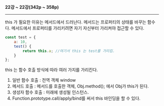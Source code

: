 __22강 ~ 22강(342p ~ 358p)__
***
this 가 필요한 이유는 메서드에서 드러난다. 메서드는 프로퍼티의 상태를 바꾸는 함수다. 메서드에서 프로퍼티를 가리키려면 자기 자신부터 가리켜야 접근할 수 있다.   
```javascript
const test = {
    a: 10,
    test() {
        return this.a; //여기서 this 는 test를 가리킴. 
    }
};
```
this 는 함수 호출 방식에 따라 여러 가지를 가리킨다.   
1. 일반 함수 호출 : 전역 객체 window   
2. 메서드 호출    : 메서드를 호출한 객체, Obj.method(); 에서 Obj가 this가 된다.   
3. 생성자 함수 호출 : 미래에 생성될 인스턴스.   
4. Function.prototype.call/apply/bind를 써서 this 바인딩을 할 수 있다.